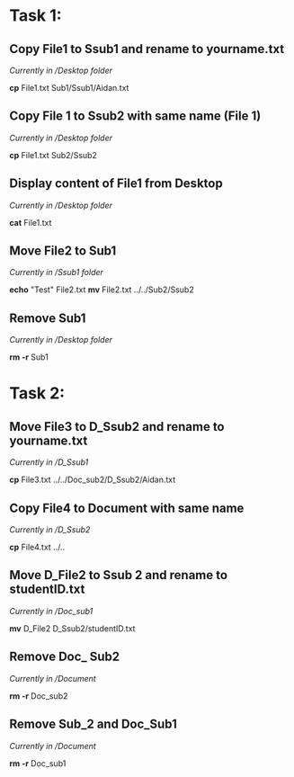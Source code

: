 # Task 1:
## Copy File1 to Ssub1 and rename to yourname.txt
*Currently in /Desktop folder*

**cp** File1.txt Sub1/Ssub1/Aidan.txt

## Copy File 1 to Ssub2 with same name (File 1)
*Currently in /Desktop folder*

**cp** File1.txt Sub2/Ssub2

## Display content of File1 from Desktop
*Currently in /Desktop folder*

**cat** File1.txt

## Move File2 to Sub1
*Currently in /Ssub1 folder*

**echo** "Test" File2.txt
**mv** File2.txt ../../Sub2/Ssub2

## Remove Sub1
*Currently in /Desktop folder*

**rm -r** Sub1

# Task 2:
## Move File3 to D_Ssub2 and rename to yourname.txt
*Currently in /D_Ssub1*

**cp** File3.txt ../../Doc_sub2/D_Ssub2/Aidan.txt

## Copy File4 to Document with same name
*Currently in /D_Ssub2*

**cp** File4.txt ../..

## Move D_File2 to Ssub 2 and rename to studentID.txt
*Currently in /Doc_sub1*

**mv** D_File2 D_Ssub2/studentID.txt

## Remove Doc_ Sub2
*Currently in /Document*

**rm -r** Doc_sub2

## Remove Sub_2 and Doc_Sub1
*Currently in /Document*

**rm -r** Doc_sub1